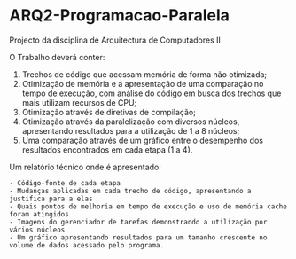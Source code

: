 # ARQ2-Programacao-Paralela
Projecto da disciplina de Arquitectura de Computadores II 

O Trabalho deverá conter:
  1) Trechos de código que acessam memória de forma não otimizada;
  2) Otimização de memória e a apresentação de uma comparação no tempo de execução, com análise do código em busca dos trechos que mais utilizam recursos de CPU;
  3) Otimização através de diretivas de compilação;
  4) Otimização através da paralelização com diversos núcleos, apresentando resultados para a utilização de 1 a 8 núcleos;
  5) Uma comparação através de um gráfico entre o desempenho dos resultados encontrados em cada etapa (1 a 4).

  Um relatório técnico onde é apresentado:

    - Código-fonte de cada etapa
    - Mudanças aplicadas em cada trecho de código, apresentando a justifica para a elas
    - Quais pontos de melhoria em tempo de execução e uso de memória cache foram atingidos
    - Imagens do gerenciador de tarefas demonstrando a utilização por vários núcleos
    - Um gráfico apresentando resultados para um tamanho crescente no volume de dados acessado pelo programa.
